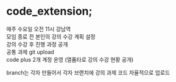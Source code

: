 # __code_extension__;

 매주 수요일 오전 11시 강남역<br/>
 모임 종료 전 본인의 강의 수강 계획 설정<br/>
 강의 수강 후 진행 과정 공개<br/>
 공통 과제 git upload<br/>
 code plus 2개 계정 운영 (열품타로 강의 수강 현황 공개)<br/>
 
 branch는 각자 만들어서 각자 브랜치에 강의 과제 코드 자율적으로 업로드
